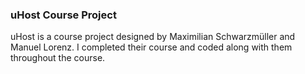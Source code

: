 ### uHost Course Project

uHost is a course project designed by Maximilian Schwarzmüller and Manuel Lorenz. I completed their course and coded along with them throughout the course.

